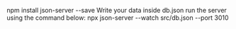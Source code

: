 npm install json-server --save
Write your data inside db.json
run the server using the command below:
npx json-server --watch src/db.json --port 3010

